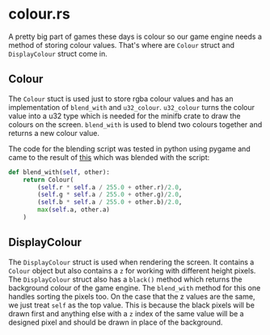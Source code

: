 # colour.rs

A pretty big part of games these days is colour so our game engine needs a method of storing colour values. That's where are `Colour` struct and `DisplayColour` struct come in.

## Colour

The `Colour` stuct is used just to store rgba colour values and has an implementation of `blend_with` and `u32_colour`.
`u32_colour` turns the colour value into a u32 type which is needed for the minifb crate to draw the colours on the screen.
`blend_with` is used to blend two colours together and returns a new colour value.

The code for the blending script was tested in python using pygame and came to the result of [this](../../Images/colour_blend_demo.png) which was blended with the script:
```python
def blend_with(self, other):
    return Colour(
        (self.r * self.a / 255.0 + other.r)/2.0,
        (self.g * self.a / 255.0 + other.g)/2.0,
        (self.b * self.a / 255.0 + other.b)/2.0,
        max(self.a, other.a)
    )
```

## DisplayColour

The `DisplayColour` struct is used when rendering the screen. It contains a `Colour` object but also contains a `z` for working with different height pixels.
The `DisplayColour` struct also has a `black()` method which returns the background colour of the game engine.
The `blend_with` method for this one handles sorting the pixels too. On the case that the z values are the same, we just treat `self` as the top value. This is because the black pixels will be drawn first and anything else with a `z` index of the same value will be a designed pixel and should be drawn in place of the background.

